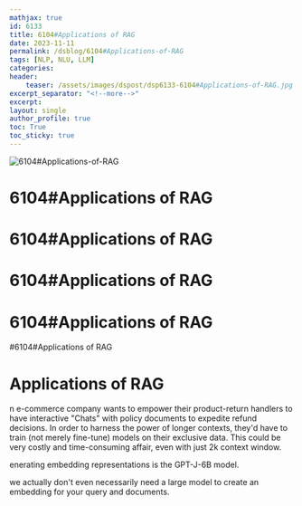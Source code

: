 ```yaml
---
mathjax: true
id: 6133
title: 6104#Applications of RAG
date: 2023-11-11
permalink: /dsblog/6104#Applications-of-RAG
tags: [NLP, NLU, LLM]
categories:
header:
    teaser: /assets/images/dspost/dsp6133-6104#Applications-of-RAG.jpg
excerpt_separator: "<!--more-->"  
excerpt:  
layout: single  
author_profile: true  
toc: True  
toc_sticky: true
---
```


![6104#Applications-of-RAG](/assets/images/dspost/dsp6133-6104#Applications-of-RAG.jpg)

# 6104#Applications of RAG


# 6104#Applications of RAG


# 6104#Applications of RAG


# 6104#Applications of RAG


#6104#Applications of RAG


# Applications of RAG

n e-commerce company wants to empower their product-return handlers to have interactive "Chats" with policy documents to expedite refund decisions. In order to harness the power of longer contexts, they'd have to train (not merely fine-tune) models on their exclusive data. This could be very costly and time-consuming affair, even with just 2k context window.

enerating embedding representations is the GPT-J-6B model.

we actually don't even necessarily need a large model to create an embedding for your query and documents.



